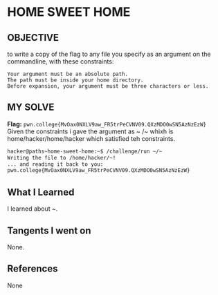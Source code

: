 # HOME SWEET HOME 
## OBJECTIVE 
to write a copy of the flag to any file you specify as an argument on the commandline, with these constraints:

    Your argument must be an absolute path.
    The path must be inside your home directory.
    Before expansion, your argument must be three characters or less.

## MY SOLVE
**Flag:** `pwn.college{MvOax0NXLV9aw_FR5trPeCVNV09.QXzMDO0wSN5AzNzEzW}`\
Given the constraints i gave the argument as  ~ /~  whixh is home/hacker/home/hacker which satisfied teh constraints.
```bash
hacker@paths~home-sweet-home:~$ /challenge/run ~/~
Writing the file to /home/hacker/~!
... and reading it back to you:
pwn.college{MvOax0NXLV9aw_FR5trPeCVNV09.QXzMDO0wSN5AzNzEzW}
```
## What I Learned
I learned about ~.
## Tangents I went on
None.
## References
None
